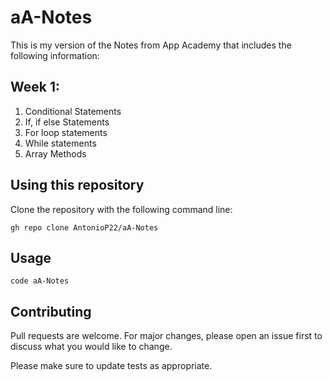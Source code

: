 # aA-Notes

This is my version of the Notes from App Academy that includes the following information:

## Week 1:

1. Conditional Statements
2. If, if else Statements
3. For loop statements
4. While statements
5. Array Methods

## Using this repository

Clone the repository with the following command line:

```
gh repo clone AntonioP22/aA-Notes
```

## Usage

```
code aA-Notes
```

## Contributing

Pull requests are welcome. For major changes, please open an issue first to discuss what you would like to change.

Please make sure to update tests as appropriate.
